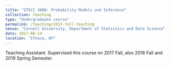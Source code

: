 ```yaml
---
title: "STSCI 3080: Probability Models and Inference"
collection: teaching
type: "Undergraduate course"
permalink: /teaching/2017-fall-teaching
venue: "Cornell University, Department of Statistics and Data Science"
date: 2017-08-24
location: "Ithaca, NY"
---
```


Teaching Assistant. Supervised this course on 2017 Fall, also 2018 Fall and 2019 Spring Semester.
